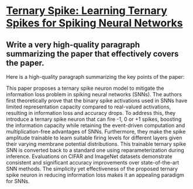 # [Ternary Spike: Learning Ternary Spikes for Spiking Neural Networks](https://arxiv.org/abs/2312.06372)

## Write a very high-quality paragraph summarizing the paper that effectively covers the paper.

 Here is a high-quality paragraph summarizing the key points of the paper:

This paper proposes a ternary spike neuron model to mitigate the information loss problem in spiking neural networks (SNNs). The authors first theoretically prove that the binary spike activations used in SNNs have limited representation capacity compared to real-valued activations, resulting in information loss and accuracy drops. To address this, they introduce a ternary spike neuron that can fire -1, 0 or +1 spikes, boosting the information capacity while retaining the event-driven computation and multiplication-free advantages of SNNs. Furthermore, they make the spike amplitude trainable to learn suitable firing levels for different layers given their varying membrane potential distributions. This trainable ternary spike SNN is converted back to a standard one using reparameterization during inference. Evaluations on CIFAR and ImageNet datasets demonstrate consistent and significant accuracy improvements over state-of-the-art SNN methods. The simplicity yet effectiveness of the proposed ternary spike neuron in reducing information loss makes it an appealing paradigm for SNNs.
